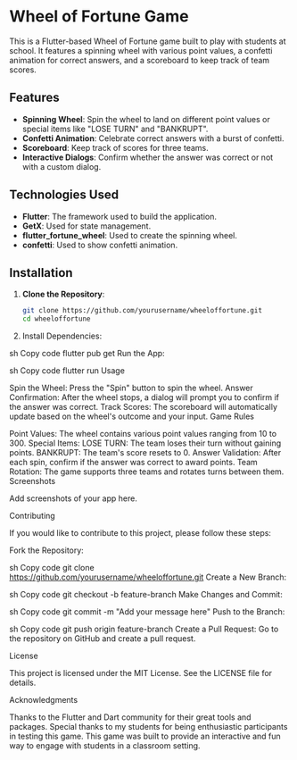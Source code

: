 # Wheel of Fortune Game

This is a Flutter-based Wheel of Fortune game built to play with students at school. It features a spinning wheel with various point values, a confetti animation for correct answers, and a scoreboard to keep track of team scores.

## Features

- **Spinning Wheel**: Spin the wheel to land on different point values or special items like "LOSE TURN" and "BANKRUPT".
- **Confetti Animation**: Celebrate correct answers with a burst of confetti.
- **Scoreboard**: Keep track of scores for three teams.
- **Interactive Dialogs**: Confirm whether the answer was correct or not with a custom dialog.

## Technologies Used

- **Flutter**: The framework used to build the application.
- **GetX**: Used for state management.
- **flutter_fortune_wheel**: Used to create the spinning wheel.
- **confetti**: Used to show confetti animation.

## Installation

1. **Clone the Repository**:
   ```sh
   git clone https://github.com/yourusername/wheeloffortune.git
   cd wheeloffortune

2. Install Dependencies:

sh
Copy code
flutter pub get
Run the App:

sh
Copy code
flutter run
Usage

Spin the Wheel: Press the "Spin" button to spin the wheel.
Answer Confirmation: After the wheel stops, a dialog will prompt you to confirm if the answer was correct.
Track Scores: The scoreboard will automatically update based on the wheel's outcome and your input.
Game Rules

Point Values: The wheel contains various point values ranging from 10 to 300.
Special Items:
LOSE TURN: The team loses their turn without gaining points.
BANKRUPT: The team's score resets to 0.
Answer Validation: After each spin, confirm if the answer was correct to award points.
Team Rotation: The game supports three teams and rotates turns between them.
Screenshots

Add screenshots of your app here.

Contributing

If you would like to contribute to this project, please follow these steps:

Fork the Repository:

sh
Copy code
git clone https://github.com/yourusername/wheeloffortune.git
Create a New Branch:

sh
Copy code
git checkout -b feature-branch
Make Changes and Commit:

sh
Copy code
git commit -m "Add your message here"
Push to the Branch:

sh
Copy code
git push origin feature-branch
Create a Pull Request: Go to the repository on GitHub and create a pull request.

License

This project is licensed under the MIT License. See the LICENSE file for details.

Acknowledgments

Thanks to the Flutter and Dart community for their great tools and packages.
Special thanks to my students for being enthusiastic participants in testing this game.
This game was built to provide an interactive and fun way to engage with students in a classroom setting.

